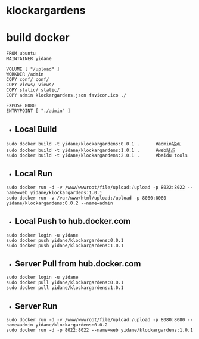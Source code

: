 # klockargardens

# build docker

```
FROM ubuntu
MAINTAINER yidane

VOLUME [ "/upload" ]
WORKDIR /admin
COPY conf/ conf/
COPY views/ views/
COPY static/ static/
COPY admin klockargardens.json favicon.ico ./

EXPOSE 8080
ENTRYPOINT [ "./admin" ]
```

* ## Local Build

```
sudo docker build -t yidane/klockargardens:0.0.1 .      #admin站点
sudo docker build -t yidane/klockargardens:1.0.1 .      #web站点
sudo docker build -t yidane/klockargardens:2.0.1 .      #baidu tools
```

* ## Local Run

```
sudo docker run -d -v /www/wwwroot/file/upload:/upload -p 8022:8022 --name=web yidane/klockargardens:1.0.1
sudo docker run -v /var/www/html/upload:/upload -p 8080:8080 yidane/klockargardens:0.0.2 --name=admin
```

* ## Local Push to hub.docker.com

```
sudo docker login -u yidane
sudo docker push yidane/klockargardens:0.0.1
sudo docker push yidane/klockargardens:1.0.1
```

* ## Server Pull from hub.docker.com

```
sudo docker login -u yidane
sudo docker pull yidane/klockargardens:0.0.1
sudo docker pull yidane/klockargardens:1.0.1
```

* ## Server Run

```
sudo docker run -d -v /www/wwwroot/file/upload:/upload -p 8080:8080 --name=admin yidane/klockargardens:0.0.2
sudo docker run -d -p 8022:8022 --name=web yidane/klockargardens:1.0.1
```



